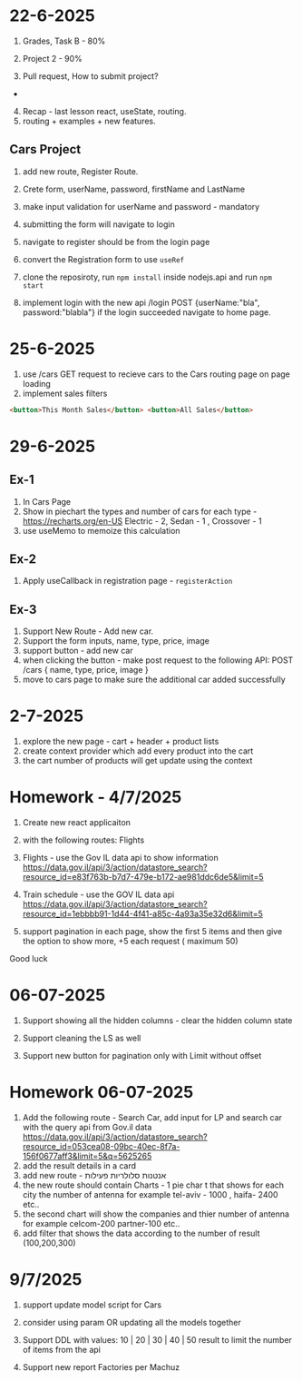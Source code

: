 # 22-6-2025

1. Grades, Task B - 80%
2. Project 2 - 90%

3. Pull request, How to submit project?

-

4. Recap - last lesson react, useState, routing.
5. routing + examples + new features.

## Cars Project

1. add new route, Register Route.
2. Crete form, userName, password, firstName and LastName
3. make input validation for userName and password - mandatory
4. submitting the form will navigate to login
5. navigate to register should be from the login page

6. convert the Registration form to use `useRef`
7. clone the reposiroty, run `npm install` inside nodejs.api and run `npm start`

8. implement login with the new api
   /login POST {userName:"bla", password:"blabla"}
   if the login succeeded navigate to home page.

# 25-6-2025

1. use /cars GET request to recieve cars to the Cars routing page on page loading
2. implement sales filters

```html
<button>This Month Sales</button> <button>All Sales</button>
```

# 29-6-2025

## Ex-1

1. In Cars Page
2. Show in piechart the types and number of cars for each type - https://recharts.org/en-US
   Electric - 2, Sedan - 1 , Crossover - 1
3. use useMemo to memoize this calculation

## Ex-2

1. Apply useCallback in registration page - `registerAction`

## Ex-3

1. Support New Route - Add new car.
2. Support the form inputs, name, type, price, image
3. support button - add new car
4. when clicking the button - make post request to the following API: POST /cars { name, type, price, image }
5. move to cars page to make sure the additional car added successfully

# 2-7-2025

1. explore the new page - cart + header + product lists
2. create context provider which add every product into the cart
3. the cart number of products will get update using the context

# Homework - 4/7/2025

1. Create new react applicaiton
2. with the following routes: Flights
3. Flights - use the Gov IL data api to show information
   https://data.gov.il/api/3/action/datastore_search?resource_id=e83f763b-b7d7-479e-b172-ae981ddc6de5&limit=5
4. Train schedule - use the GOV IL data api
   https://data.gov.il/api/3/action/datastore_search?resource_id=1ebbbb91-1d44-4f41-a85c-4a93a35e32d6&limit=5

5. support pagination in each page, show the first 5 items and then give the option to show more, +5 each request ( maximum 50)

Good luck

# 06-07-2025

1. Support showing all the hidden columns - clear the hidden column state
2. Support cleaning the LS as well

3. Support new button for pagination only with Limit without offset


# Homework 06-07-2025
1. Add the following route - Search Car, add input for LP and search car with the query api from Gov.il data
https://data.gov.il/api/3/action/datastore_search?resource_id=053cea08-09bc-40ec-8f7a-156f0677aff3&limit=5&q=5625265
2. add the result details in a card
3. add new route - אנטנות סלולריות פעילות
4. the new route should contain Charts - 1 pie char t that shows for each city the number of antenna 
for example tel-aviv - 1000 , haifa- 2400 etc..
5. the second chart will show the companies and thier number of antenna for example
celcom-200 partner-100 etc..
6. add filter that shows the data according to the number of result (100,200,300)






# 9/7/2025
1. support update model script for Cars
2. consider using param OR updating all the models together


3. Support DDL with values: 10 | 20 | 30 | 40 | 50 result to limit the number of items from the api 
4. Support new report Factories per Machuz 